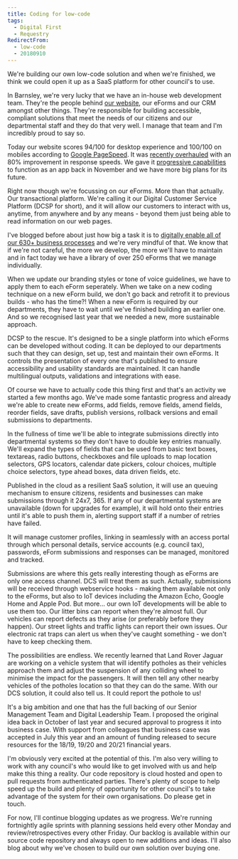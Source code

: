 ```yaml
---
title: Coding for low-code
tags:
  - Digital First
  - Requestry
RedirectFrom:
  - low-code
  - 20180910
---
```

We're building our own low-code solution and when we're finished, we think we could open it up as a SaaS platform for other council's to use.

In Barnsley, we're very lucky that we have an in-house web development team. They're the people behind [our website](https://www.barnsley.gov.uk), our eForms and our CRM amongst other things. They're responsible for building accessible, compliant solutions that meet the needs of our citizens and our departmental staff and they do that very well. I manage that team and I'm incredibly proud to say so.

Today our website scores 94/100 for desktop experience and 100/100 on mobiles according to [Google PageSpeed](https://developers.google.com/speed/pagespeed/insights/?url=barnsley.gov.uk). It was [recently overhauled](https://www.linkedin.com/pulse/new-look-barnsley-council-website-aidan-minton/) with an 80% improvement in response speeds. We gave it [progressive capabilities](/20170915) to function as an app back in November and we have more big plans for its future.

Right now though we're focussing on our eForms. More than that actually. Our transactional platform. We're calling it our Digital Customer Service Platform (DCSP for short), and it will allow our customers to interact with us, anytime, from anywhere and by any means - beyond them just being able to read information on our web pages. 

I've blogged before about just how big a task it is to [digitally enable all of our 630+ business processes](/20171115) and we're very mindful of that. We know that if we're not careful, the more we develop, the more we'll have to maintain and in fact today we have a library of over 250 eForms that we manage individually.

When we update our branding styles or tone of voice guidelines, we have to apply them to each eForm seperately. When we take on a new coding technique on a new eForm build, we don't go back and retrofit it to previous builds - who has the time?! When a new eForm is required by our departments, they have to wait until we've finished building an earlier one. And so we recognised last year that we needed a new, more sustainable approach.

DCSP to the rescue. It's designed to be a single platform into which eForms can be developed without coding. It can be deployed to our departments such that they can design, set up, test and maintain their own eForms. It controls the presentation of every one that's published to ensure accessibility and usability standards are maintained. It can handle multilingual outputs, validations and integrations with ease.

Of course we have to actually code this thing first and that's an activity we started a few months ago. We've made some fantastic progress and already we're able to create new eForms, add fields, remove fields, amend fields, reorder fields, save drafts, publish versions, rollback versions and email submissions to departments.

In the fullness of time we'll be able to integrate submissions directly into departmental systems so they don't have to double key entries manually. We'll expand the types of fields that can be used from basic text boxes, textareas, radio buttons, checkboxes and file uploads to map location selectors, GPS locators, calendar date pickers, colour choices, multiple choice selectors, type ahead boxes, data driven fields, etc.

Published in the cloud as a resilient SaaS solution, it will use an queuing mechanism to ensure citizens, residents and businesses can make submissions through it 24x7, 365. If any of our departmental systems are unavailable (down for upgrades for example), it will hold onto their entries until it's able to push them in, alerting support staff if a number of retries have failed.

It will manage customer profiles, linking in seamlessly with an access portal through which personal details, service accounts (e.g. council tax), passwords, eForm submissions and responses can be managed, monitored and tracked. 

Submissions are where this gets really interesting though as eForms are only one access channel. DCS will treat them as such. Actually, submissions will be received through webservice hooks - making them available not only to the eForms, but also to IoT devices including the Amazon Echo, Google Home and Apple Pod. But more... our own IoT developments will be able to use them too. Our litter bins can report when they're almost full. Our vehicles can report defects as they arise (or preferably before they happen). Our street lights and traffic lights can report their own issues. Our electronic rat traps can alert us when they've caught something - we don't have to keep checking them.

The possibilities are endless. We recently learned that Land Rover Jaguar are working on a vehicle system that will identify potholes as their vehicles approach them and adjust the suspension of any colliding wheel to minimise the impact for the passengers. It will then tell any other nearby vehicles of the potholes location so that they can do the same. With our DCS solution, it could also tell us. It could report the pothole to us!

It's a big ambition and one that has the full backing of our Senior Management Team and Digital Leadership Team. I proposed the original idea back in October of last year and secured approval to progress it into business case. With support from colleagues that business case was accepted in July this year and an amount of funding released to secure resources for the 18/19, 19/20 and 20/21 financial years.

I'm obviously very excited at the potential of this. I'm also very willing to work with any council's who would like to get involved with us and help make this thing a reality. Our code repository is cloud hosted and open to pull requests from authenticated parties. There's plenty of scope to help speed up the build and plenty of opportunity for other council's to take advantage of the system for their own organisations. Do please get in touch.

For now, I'll continue blogging updates as we progress. We're running fortnightly agile sprints with planning sessions held every other Monday and review/retrospectives every other Friday. Our backlog is available within our source code repository and always open to new additions and ideas. I'll also blog about why we've chosen to build our own solution over buying one.